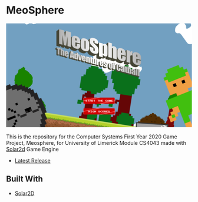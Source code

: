 # MeoSphere
<p align="center">
  <img src="https://github.com/Metagawa/MeoSphere/blob/master/images/meosphere.png" alt="Meosphere" width="720">
</p>

This is the repository for the Computer Systems First Year 2020 Game Project, Meosphere, for University of Limerick Module CS4043 made with [Solar2d](https://solar2d.com/) Game Engine

- [Latest Release](https://github.com/Metagawa/Misbits-2D-Game-Project/releases/latest)

## Built With
- [Solar2D](https://solar2d.com//)
